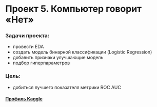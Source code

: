 # Проект 5. Компьютер говорит «Нет» 

### Задачи проекта:

 - провести EDA
 - создать модель бинарной классификации (Logistic Regression)
 - добавить признаки улучшающие модель 
 - подбор гиперпараметров

 ### Цель:
 - добиться лучшего показателя метрики ROC AUC
 #### [Профиль Kaggle](https://www.kaggle.com/phxphxphx)
